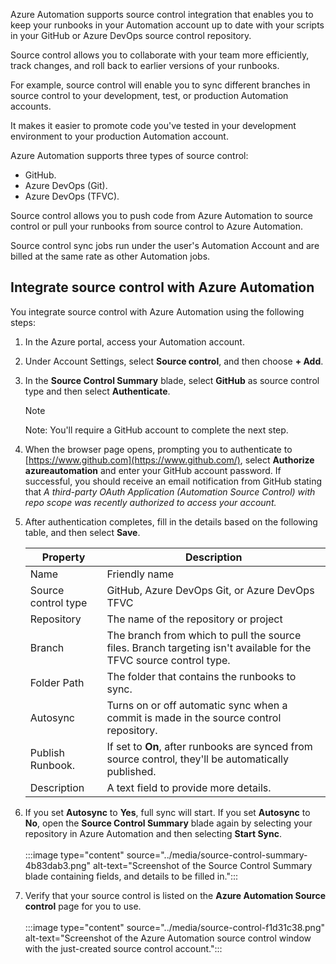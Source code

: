 Azure Automation supports source control integration that enables you to keep your runbooks in your Automation account up to date with your scripts in your GitHub or Azure DevOps source control repository.

Source control allows you to collaborate with your team more efficiently, track changes, and roll back to earlier versions of your runbooks.

For example, source control will enable you to sync different branches in source control to your development, test, or production Automation accounts.

It makes it easier to promote code you've tested in your development environment to your production Automation account.

Azure Automation supports three types of source control:

 -  GitHub.
 -  Azure DevOps (Git).
 -  Azure DevOps (TFVC).

Source control allows you to push code from Azure Automation to source control or pull your runbooks from source control to Azure Automation.

Source control sync jobs run under the user's Automation Account and are billed at the same rate as other Automation jobs.

## Integrate source control with Azure Automation

You integrate source control with Azure Automation using the following steps:

1.  In the Azure portal, access your Automation account.
2.  Under Account Settings, select **Source control**, and then choose **+ Add**.
3.  In the **Source Control Summary** blade, select **GitHub** as source control type and then select **Authenticate**.<br>

    > [!NOTE]
    > Note: You'll require a GitHub account to complete the next step.

4.  When the browser page opens, prompting you to authenticate to [https://www.github.com](https://www.github.com/), select **Authorize azureautomation** and enter your GitHub account password. If successful, you should receive an email notification from GitHub stating that *A third-party OAuth Application (Automation Source Control) with repo scope was recently authorized to access your account.*
5.  After authentication completes, fill in the details based on the following table, and then select **Save**.<br>
    
    | **Property**        | **Description**                                                                                                    |
    | ------------------- | ------------------------------------------------------------------------------------------------------------------ |
    | Name                | Friendly name                                                                                                      |
    | Source control type | GitHub, Azure DevOps Git, or Azure DevOps TFVC                                                                     |
    | Repository          | The name of the repository or project                                                                              |
    | Branch              | The branch from which to pull the source files. Branch targeting isn't available for the TFVC source control type. |
    | Folder Path         | The folder that contains the runbooks to sync.                                                                     |
    | Autosync            | Turns on or off automatic sync when a commit is made in the source control repository.                             |
    | Publish Runbook.    | If set to **On**, after runbooks are synced from source control, they'll be automatically published.               |
    | Description         | A text field to provide more details.                                                                              |
6.  If you set **Autosync** to **Yes**, full sync will start. If you set **Autosync** to **No**, open the **Source Control Summary** blade again by selecting your repository in Azure Automation and then selecting **Start Sync**.<br><br>:::image type="content" source="../media/source-control-summary-4b83dab3.png" alt-text="Screenshot of the Source Control Summary blade containing fields, and details to be filled in.":::
    
7.  Verify that your source control is listed on the **Azure Automation Source control** page for you to use.<br><br>:::image type="content" source="../media/source-control-f1d31c38.png" alt-text="Screenshot of the Azure Automation source control window with the just-created source control account.":::
    
